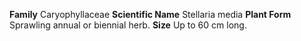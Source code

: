  **Family** Caryophyllaceae **Scientific Name** Stellaria media **Plant Form** Sprawling annual or biennial herb. **Size** Up to 60 cm long.